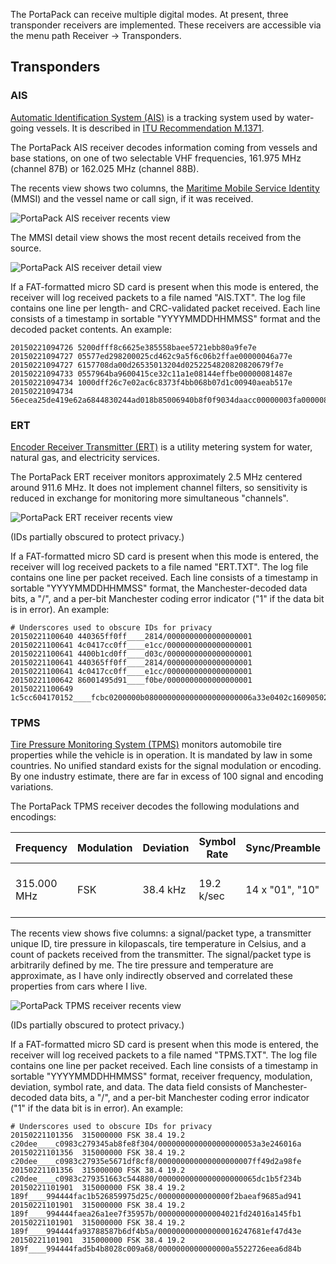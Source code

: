 The PortaPack can receive multiple digital modes. At present, three transponder receivers are implemented. These receivers are accessible via the menu path Receiver -> Transponders.

## Transponders

### AIS

[Automatic Identification System (AIS)](https://en.wikipedia.org/wiki/Automatic_Identification_System) is a tracking system used by water-going vessels. It is described in [ITU Recommendation M.1371](http://www.itu.int/rec/R-REC-M.1371/en).

The PortaPack AIS receiver decodes information coming from vessels and base stations, on one of two selectable VHF frequencies, 161.975 MHz (channel 87B) or 162.025 MHz (channel 88B).

The recents view shows two columns, the [Maritime Mobile Service Identity](https://en.wikipedia.org/wiki/Maritime_Mobile_Service_Identity) (MMSI) and the vessel name or call sign, if it was received.

![PortaPack AIS receiver recents view](https://raw.github.com/sharebrained/portapack-hackrf/master/doc/images/wiki/ui/digital/ais/ais_recents.png)

The MMSI detail view shows the most recent details received from the source.

![PortaPack AIS receiver detail view](https://raw.github.com/sharebrained/portapack-hackrf/master/doc/images/wiki/ui/digital/ais/ais_detail.png)

If a FAT-formatted micro SD card is present when this mode is entered, the receiver will log received packets to a file named "AIS.TXT". The log file contains one line per length- and CRC-validated packet received. Each line consists of a timestamp in sortable "YYYYMMDDHHMMSS" format and the decoded packet contents. An example:

```
20150221094726 5200dfff8c6625e385558baee5721ebb80a9fe7e
20150221094727 05577ed298200025cd462c9a5f6c06b2ffae00000046a77e
20150221094727 6157708da00d26535013204d0252254820820820679f7e
20150221094733 0557964ba9600415ce32c11a1e08144effbe00000081487e
20150221094734 1000dff26c7e02ac6c8373f4bb068b07d1c00940aeab517e
20150221094734 56ecea25de419e62a6844830244ad018b85006940b8f0f9034daacc00000003fa0000082607e
```

### ERT

[Encoder Receiver Transmitter (ERT)](https://en.wikipedia.org/wiki/Encoder_receiver_transmitter) is a utility metering system for water, natural gas, and electricity services.

The PortaPack ERT receiver monitors approximately 2.5 MHz centered around 911.6 MHz. It does not implement channel filters, so sensitivity is reduced in exchange for monitoring more simultaneous "channels".

![PortaPack ERT receiver recents view](https://raw.github.com/sharebrained/portapack-hackrf/master/doc/images/wiki/ui/digital/ert/ert_recents.png)

(IDs partially obscured to protect privacy.)

If a FAT-formatted micro SD card is present when this mode is entered, the receiver will log received packets to a file named "ERT.TXT". The log file contains one line per packet received. Each line consists of a timestamp in sortable "YYYYMMDDHHMMSS" format, the Manchester-decoded data bits, a "/", and a per-bit Manchester coding error indicator ("1" if the data bit is in error). An example:

```
# Underscores used to obscure IDs for privacy
20150221100640 440365ff0ff____2814/0000000000000000001
20150221100641 4c0417cc0ff____e1cc/0000000000000000001
20150221100641 4400b1cd0ff____d03c/0000000000000000001
20150221100641 440365ff0ff____2814/0000000000000000001
20150221100641 4c0417cc0ff____e1cc/0000000000000000001
20150221100642 86001495d91____f0be/0000000000000000001
20150221100649 1c5cc604170152____fcbc0200000b080000000000000000000006a33e0402c160905024140a05024120a0502412090582c120905028160a04828160a05824160905824160b05828140a050241209048241200fa10c93f47/00000000000000000000000000000000000000000000000000000000000000000000000000000000000000000000000000000000000000000000000000000000000000000000000000000000000000000000000000000000
```

### TPMS

[Tire Pressure Monitoring System (TPMS)](https://en.wikipedia.org/wiki/Tire-pressure_monitoring_system) monitors automobile tire properties while the vehicle is in operation. It is mandated by law in some countries. No unified standard exists for the signal modulation or encoding. By one industry estimate, there are far in excess of 100 signal and encoding variations.

The PortaPack TPMS receiver decodes the following modulations and encodings:

| Frequency | Modulation | Deviation | Symbol Rate | Sync/Preamble | Encoding | Notes |
| --------- | ---------- | --------- | ----------- | ------------- | -------- | ----- |
| 315.000 MHz | FSK | 38.4 kHz | 19.2 k/sec | 14 x "01", "10" | Manchester | Used by US Ford/Lincoln/Mercury vehicles, perhaps others? |

The recents view shows five columns: a signal/packet type, a transmitter unique ID, tire pressure in kilopascals, tire temperature in Celsius, and a count of packets received from the transmitter. The signal/packet type is arbitrarily defined by me. The tire pressure and temperature are approximate, as I have only indirectly observed and correlated these properties from cars where I live.

![PortaPack TPMS receiver recents view](https://raw.github.com/sharebrained/portapack-hackrf/master/doc/images/wiki/ui/digital/tpms/tpms_recents.png)

(IDs partially obscured to protect privacy.)

If a FAT-formatted micro SD card is present when this mode is entered, the receiver will log received packets to a file named "TPMS.TXT". The log file contains one line per packet received. Each line consists of a timestamp in sortable "YYYYMMDDHHMMSS" format, receiver frequency, modulation, deviation, symbol rate, and data. The data field consists of Manchester-decoded data bits, a "/", and a per-bit Manchester coding error indicator ("1" if the data bit is in error). An example:

```
# Underscores used to obscure IDs for privacy
20150221101356  315000000 FSK 38.4 19.2 c20dee____c0983c279345ab8fe8f304/0000000000000000000053a3e246016a
20150221101356  315000000 FSK 38.4 19.2 c20dee____c0983c27935e5671df8cf8/000000000000000000007ff49d2a98fe
20150221101356  315000000 FSK 38.4 19.2 c20dee____c0983c279351663c544880/0000000000000000000065dc1b5f234b
20150221101901  315000000 FSK 38.4 19.2 189f____994444fac1b526859975d25c/0000000000000000f2baeaf9685ad941
20150221101901  315000000 FSK 38.4 19.2 189f____994444faea26a1ee7f35957b/000000000000004021fd24016a145fb1
20150221101901  315000000 FSK 38.4 19.2 189f____994444fa93788587b6df4b5a/000000000000000016247681ef47d43e
20150221101901  315000000 FSK 38.4 19.2 189f____994444fad5b4b8028c009a68/0000000000000000a5522726eea6d84b
```